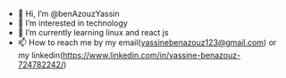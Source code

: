 - 👋 Hi, I’m @benAzouzYassin
- 👀 I’m interested in technology
- 🌱 I’m currently learning linux and react js
- 📫 How to reach me by my email(yassinebenazouz123@gmail.com) or my linkedin(https://www.linkedin.com/in/yassine-benazouz-724782242/)
